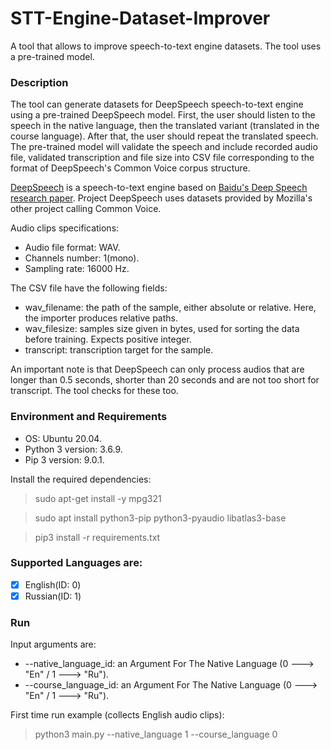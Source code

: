 # STT-Engine-Dataset-Improver
A tool that allows to improve speech-to-text engine datasets. The tool uses a pre-trained model.

### Description
The tool can generate datasets for DeepSpeech speech-to-text engine using a pre-trained DeepSpeech model.
First, the user should listen to the speech in the native language, then the translated variant (translated in the course language). After that, the user should repeat the translated speech. The pre-trained model will validate the speech and include recorded audio file, validated transcription and file size into CSV file corresponding to the format of DeepSpeech's Common Voice corpus structure.

[DeepSpeech](https://github.com/mozilla/DeepSpeech) is a speech-to-text engine based on [Baidu's Deep Speech research paper](https://arxiv.org/abs/1412.5567). Project DeepSpeech uses datasets provided by Mozilla's other project calling Common Voice.

Audio clips specifications:
  * Audio file format: WAV.
  * Channels number: 1(mono).
  * Sampling rate: 16000 Hz.

The CSV file have the following fields:
  * wav_filename: the path of the sample, either absolute or relative. Here, the importer produces relative paths.
  * wav_filesize: samples size given in bytes, used for sorting the data before training. Expects positive integer.
  * transcript: transcription target for the sample.

An important note is that DeepSpeech can only process audios that are longer than 0.5 seconds, shorter than 20 seconds and are not too short for transcript. The tool checks for these too.

### Environment and Requirements
  * OS: Ubuntu 20.04.
  * Python 3 version: 3.6.9.
  * Pip 3 version: 9.0.1.

Install the required dependencies:
> sudo apt-get install -y mpg321

> sudo apt install python3-pip python3-pyaudio libatlas3-base

> pip3 install -r requirements.txt

### Supported Languages are:
  - [x] English(ID: 0)
  - [x] Russian(ID: 1)

### Run
Input arguments are:
  * --native_language_id: an Argument For The Native Language (0 ---> "En" / 1 ---> "Ru").
  * --course_language_id: an Argument For The Native Language (0 ---> "En" / 1 ---> "Ru").

First time run example (collects English audio clips):
> python3 main.py --native_language 1 --course_language 0
